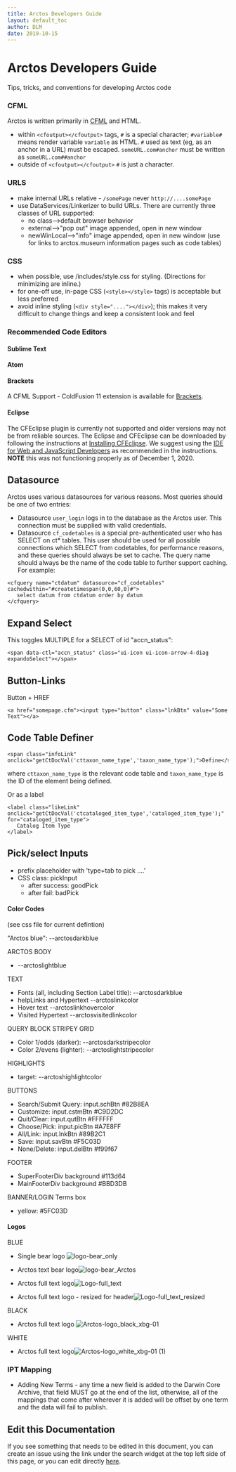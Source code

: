 ```yaml
---
title: Arctos Developers Guide
layout: default_toc
author: DLM
date: 2019-10-15
---
```


# Arctos Developers Guide
Tips, tricks, and conventions for developing Arctos code

### CFML

Arctos is written primarily in [CFML](https://en.wikipedia.org/wiki/ColdFusion_Markup_Language) and HTML. 
* within ``<cfoutput></cfoutput>`` tags, ``#`` is a special character; ``#variable#`` means render variable ``variable`` as HTML. ``#`` used as text (eg, as an anchor in a URL) must be escaped. ``someURL.com#anchor`` must be written as  ``someURL.com##anchor``
* outside of ``<cfoutput></cfoutput>`` 	``#`` is just a character.

### URLS

* make internal URLs relative - ``/somePage`` never ``http://....somePage``
* use DataServices/Linkerizer to build URLs. There are currently three classes of URL supported:
    * no class-->default browser behavior
    * external-->"pop out" image appended, open in new window
    * newWinLocal-->"info" image appended, open in new window (use for links to arctos.museum information pages such as code tables)

### CSS
* when possible, use /includes/style.css for styling. (Directions for minimizing are inline.)
* for one-off use, in-page CSS (``<style></style>`` tags) is acceptable but less preferred
* avoid inline styling (``<div style="...."></div>``); this makes it very difficult to change things and keep a consistent look and feel

### Recommended Code Editors
 
#### Sublime Text

#### Atom

#### Brackets
A CFML Support - ColdFusion 11 extension is available for <a href="http://brackets.io/" target="_blank" class="external">Brackets</a>. 


#### Eclipse
The CFEclipse plugin is currently not supported and older versions may not be from reliable sources.
The Eclipse and CFEclipse can be downloaded by following the instructions at <a href="https://github.com/cfeclipse/cfeclipse/wiki/Installing-CFEclipse" target="_blank" class="external">Installing CFEclipse</a>. We suggest using the <a href="https://www.eclipse.org/downloads/download.php?file=/oomph/epp/2020-09/R/eclipse-inst-jre-win64.exeEclipse" target="_blank" class="external">IDE for Web and JavaScript Developers</a> as recommended in the instructions. **NOTE** this was not functioning properly as of December 1, 2020.


## Datasource

Arctos uses various datasources for various reasons. Most queries should be one of two entries:

* Datasource ``user_login`` logs in to the database as the Arctos user. This connection must be supplied with valid credentials.
* Datasource ``cf_codetables`` is a special pre-authenticated user who has SELECT on ct* tables. This user should be used for all possible connections which SELECT from codetables, for performance reasons, and these queries should always be set to cache. The query name should always be the name of the code table to further support caching. For example:

``` 
<cfquery name="ctdatum" datasource="cf_codetables" cachedwithin="#createtimespan(0,0,60,0)#">
   select datum from ctdatum order by datum
</cfquery> 
```

## Expand Select

This toggles MULTIPLE for a SELECT of id "accn_status":

```
<span data-ctl="accn_status" class="ui-icon ui-icon-arrow-4-diag expandoSelect"></span>
```

## Button-Links

Button + HREF

```
<a href="somepage.cfm"><input type="button" class="lnkBtn" value="Some Text"></a>
```

## Code Table Definer

```
<span class="infoLink" onclick="getCtDocVal('cttaxon_name_type','taxon_name_type');">Define</span>
```

where ``cttaxon_name_type`` is the relevant code table and ``taxon_name_type`` is the ID of the element being defined.

Or as a label

```
<label class="likeLink" onclick="getCtDocVal('ctcataloged_item_type','cataloged_item_type');" for="cataloged_item_type">
   Catalog Item Type
</label>
```

## Pick/select Inputs

* prefix placeholder with 'type+tab to pick ....'
* CSS class: pickInput
    * after success: goodPick
    * after fail: badPick

#### Color Codes

(see css file for current defintion)

"Arctos blue": --arctosdarkblue

ARCTOS BODY
* --arctoslightblue

TEXT
* Fonts (all, including Section Label title): --arctosdarkblue
* helpLinks and Hypertext --arctoslinkcolor
* Hover text --arctoslinkhovercolor
* Visited Hypertext --arctosvisitedlinkcolor


QUERY BLOCK STRIPEY GRID
* Color 1/odds (darker): --arctosdarkstripecolor
* Color 2/evens (lighter): --arctoslightstripecolor

HIGHLIGHTS
* target: --arctoshighlightcolor

BUTTONS
* Search/Submit Query: input.schBtn #82B8EA 
* Customize: input.cstmBtn #C9D2DC
* Quit/Clear: input.qutBtn #FFFFFF
* Choose/Pick: input.picBtn #A7E8FF
* All/Link: input.lnkBtn #89B2C1
* Save: input.savBtn #F5C03D
* None/Delete: input.delBtn #f99f67

FOOTER
* SuperFooterDiv background #113d64 
* MainFooterDiv background #BBD3DB

BANNER/LOGIN Terms box
* yellow: #5FC03D

#### Logos

BLUE

* Single bear logo
![logo-bear_only](https://user-images.githubusercontent.com/11336485/211899289-641c6d4f-b3fb-45b9-a551-2cca4ba2aa71.png)

* Arctos text bear logo![logo-bear_Arctos](https://user-images.githubusercontent.com/11336485/211899409-171d846b-408b-468b-bd8b-fec3289665fc.png)

* Arctos full text logo![Logo-full_text](https://user-images.githubusercontent.com/11336485/211899558-fe4d2e8d-884f-4c84-9a34-49b34f7c4365.png)
* Arctos full text logo - resized for header![Logo-full_text_resized](https://user-images.githubusercontent.com/11336485/213191330-667b6ff0-563a-4cc5-83f0-a60af4e331ef.png)



BLACK

* Arctos full text logo ![Arctos-logo_black_xbg-01](https://user-images.githubusercontent.com/11336485/211899858-f7e7ea42-f246-4fff-b2ad-039002795aa6.png)

WHITE

* Arctos full text logo![Arctos-logo_white_xbg-01 (1)](https://user-images.githubusercontent.com/11336485/211899783-1fade03c-f5e4-42e9-ada9-5167e48e7f4c.png)

### IPT Mapping

* Adding New Terms - any time a new field is added to the Darwin Core Archive, that field MUST go at the end of the list, otherwise, all of the mappings that come after wherever it is added will be offset by one term and the data will fail to publish.

## Edit this Documentation

If you see something that needs to be edited in this document, you can create an issue using the link under the search widget at the top left side of this page, or you can edit directly <a href="https://github.com/ArctosDB/documentation-wiki/edit/gh-pages/_how_to/developer-guide.markdown" target="_blank">here</a>.
